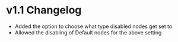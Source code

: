 # v1.1 Changelog
- Added the option to choose what type disabled nodes get set to
- Allowed the disabling of Default nodes for the above setting
